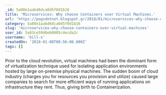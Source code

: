 ```yaml
---
_id: 5a88e1aabd6dca0d5f0d1b16
title: 'Microservices: Why choose Containers over Virtual Machines.'
url: 'https://pogsdotnet.blogspot.gr/2018/01/microservices-why-choose-containers.html'
category: 5a88e1aabd6dca0d5f0d1b16
slug: 'microservices-why-choose-containers-over-virtual-machines'
user_id: 5a83ce59d6eb0005c4ecda2c
username: 'bill-s'
createdOn: '2018-01-08T00:56:08.000Z'
tags: []
---
```


Prior to the cloud revolution, virtual machines had been the dominant form of virtualization technique used for isolating application environments hosted by large on-premise physical machines. The sudden boom of cloud industry (charges you for resources you provision and utilize) caused large companies to search for more efficient ways of running applications on infrastructure they rent. Thus, giving birth to Containerization.
